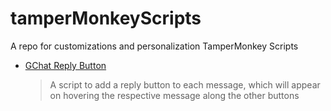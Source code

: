# tamperMonkeyScripts

A repo for customizations and personalization TamperMonkey Scripts

- [GChat Reply Button](https://example.com)
    > A script to add a reply button to each message, which will appear on hovering the respective message along the other buttons